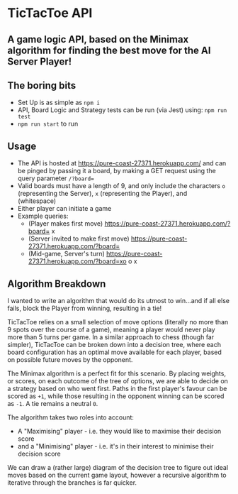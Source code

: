 # TicTacToe API

## A game logic API, based on the Minimax algorithm for finding the best move for the AI Server Player!

## The boring bits
- Set Up is as simple as `npm i`
- API, Board Logic and Strategy tests can be run (via Jest) using:  `npm run test`
- `npm run start` to run

## Usage
- The API is hosted at https://pure-coast-27371.herokuapp.com/ and can be pinged by passing it a board, by making a GET request using the query parameter `/?board=`
- Valid boards must have a length of 9, and only include the characters `o` (representing the Server), `x` (representing the Player), and ` ` (whitespace)
- Either player can initiate a game
- Example queries:
  - (Player makes first move) https://pure-coast-27371.herokuapp.com/?board=        x
  - (Server invited to make first move) https://pure-coast-27371.herokuapp.com/?board=        
  - (Mid-game, Server's turn) https://pure-coast-27371.herokuapp.com/?board=xo  o  x 

## Algorithm Breakdown
I wanted to write an algorithm that would do its utmost to win...and if all else fails, block the Player from winning, resulting in a tie!

TicTacToe relies on a small selection of move options (literally no more than 9 spots over the course of a game), meaning a player would never play more than 5 turns per game. In a similar approach to chess (though far simpler), TicTacToe can be broken down into a decision tree, where each board configuration has an optimal move available for each player, based on possible future moves by the opponent.

The Minimax algorithm is a perfect fit for this scenario. By placing weights, or scores, on each outcome of the tree of options, we are able to decide on a strategy based on who went first. Paths in the first player's favour can be scored as `+1`, while those resulting in the opponent winning can be scored as `-1`. A tie remains a neutral `0`.

The algorithm takes two roles into account:
- A "Maximising" player - i.e. they would like to maximise their decision score
- and a "Minimising" player - i.e. it's in their interest to minimise their decision score

We can draw a (rather large) diagram of the decision tree to figure out ideal moves based on the current game layout, however a recursive algorithm to iterative through the branches is far quicker.
